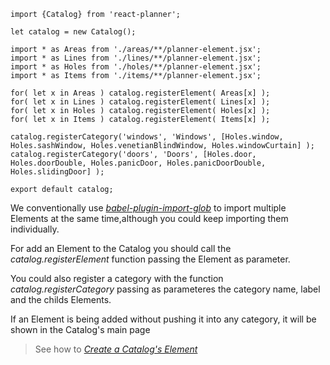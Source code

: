``` es6
import {Catalog} from 'react-planner';

let catalog = new Catalog();

import * as Areas from './areas/**/planner-element.jsx';
import * as Lines from './lines/**/planner-element.jsx';
import * as Holes from './holes/**/planner-element.jsx';
import * as Items from './items/**/planner-element.jsx';

for( let x in Areas ) catalog.registerElement( Areas[x] );
for( let x in Lines ) catalog.registerElement( Lines[x] );
for( let x in Holes ) catalog.registerElement( Holes[x] );
for( let x in Items ) catalog.registerElement( Items[x] );

catalog.registerCategory('windows', 'Windows', [Holes.window, Holes.sashWindow, Holes.venetianBlindWindow, Holes.windowCurtain] );
catalog.registerCategory('doors', 'Doors', [Holes.door, Holes.doorDouble, Holes.panicDoor, Holes.panicDoorDouble, Holes.slidingDoor] );

export default catalog;

```

We conventionally use [*babel-plugin-import-glob*](https://github.com/novemberborn/babel-plugin-import-glob) to import multiple Elements at the same time,although you could keep importing them individually.

For add an Element to the Catalog you should call the *catalog.registerElement* function passing the Element as parameter.

You could also register a category with the function *catalog.registerCategory* passing as parameteres the category name, label and the childs Elements.

If an Element is being added without pushing it into any category, it will be shown in the Catalog's main page

> See how to [*Create a Catalog's Element*](HOW_TO_CREATE_AN_ELEMENT.md)
